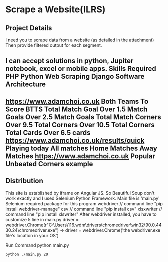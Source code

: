 # Scrape a Website(ILRS)

## Project Details

I need you to scrape data from a website (as detailed in the attachment)
Then provide filtered output for each segment.

I can accept solutions in python, Jupiter notebook, excel or mobile apps.
Skills Required
PHP
Python
Web Scraping
Django
Software Architecture
-----------------
https://www.adamchoi.co.uk
    Both Teams To Score
        BTTS
    Total Match Goal
        Over 1.5 Match Goals
        Over 2.5 Match Goals
    Total Match Corners
        Over 9.5 Total Corners
        Over 10.5 Total Corners
    Total Cards
        Over 6.5 cards
https://www.adamchoi.co.uk/results/quick
    Playing today
    All matches
    Home Matches
    Away Matches
https://www.adamchoi.co.uk
    Popular
    Unbeated
    Corners
    example
------------------------
## Distribution
This site is established by iframe on Angular JS.
So Beautiful Soup don't work exactly and I used Selenium Python Framework.
Main file is 'main.py'
Selenium required package for this program
    webdriver  //  command line   "pip install webdriver-manage"
    csv        //  command line   "pip install csv"
    xlsxwriter //  command line   "pip install xlswriter"
After webdriver installed, you have to customize 5 line in main.py 
    driver = webdriver.Chrome(r"C:\Users\116\.wdm\drivers\chromedriver\win32\90.0.4430.24\chromedriver.exe") -> driver = webdriver.Chrome('the webdriver.exe file's location in your OS')

Run Command
    python main.py

`python ./main.py 20`